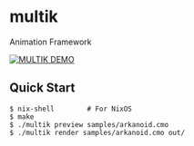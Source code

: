 # multik

Animation Framework

[![MULTIK DEMO](https://img.youtube.com/vi/6QAeNTOdhsk/0.jpg)](https://www.youtube.com/watch?v=6QAeNTOdhsk)

## Quick Start

```console
$ nix-shell        # For NixOS
$ make
$ ./multik preview samples/arkanoid.cmo
$ ./multik render samples/arkanoid.cmo out/
```
